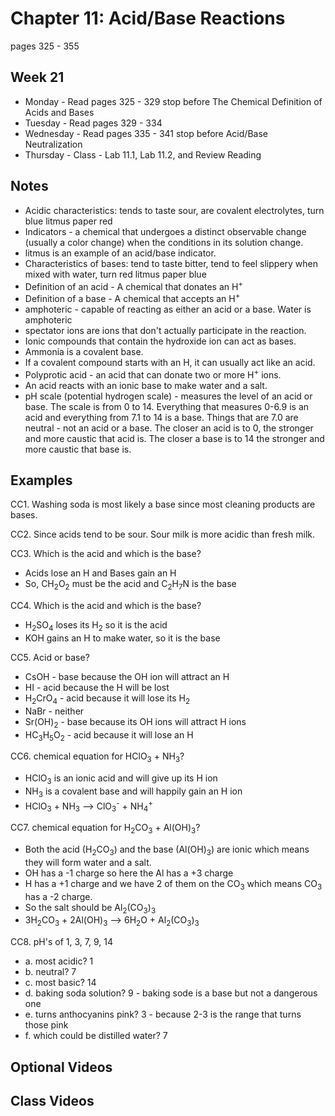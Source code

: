 # Chapter 11:  Acid/Base Reactions

pages 325 - 355

## Week 21

- Monday - Read pages 325 - 329 stop before The Chemical Definition of Acids and Bases
- Tuesday - Read pages 329 - 334
- Wednesday - Read pages 335 - 341 stop before Acid/Base Neutralization
- Thursday - Class - Lab 11.1, Lab 11.2, and Review Reading

## Notes

- Acidic characteristics: tends to taste sour, are covalent electrolytes, turn blue litmus paper red
- Indicators - a chemical that undergoes a distinct observable change (usually a color change) when the conditions in its solution change.
- litmus is an example of an acid/base indicator.
- Characteristics of bases: tend to taste bitter, tend to feel slippery when mixed with water, turn red litmus paper blue
- Definition of an acid - A chemical that donates an H<sup>+</sup>
- Definition of a base - A chemical that accepts an H<sup>+</sup>
- amphoteric - capable of reacting as either an acid or a base. Water is amphoteric
- spectator ions are ions that don't actually participate in the reaction.
- Ionic compounds that contain the hydroxide ion can act as bases.
- Ammonia is a covalent base.
- If a covalent compound starts with an H, it can usually act like an acid.
- Polyprotic acid - an acid that can donate two or more H<sup>+</sup> ions.
- An acid reacts with an ionic base to make water and a salt.
- pH scale (potential hydrogen scale) - measures the level of an acid or base. The scale is from 0 to 14. Everything that measures 0-6.9 is an acid and everything from 7.1 to 14 is a base. Things that are 7.0 are neutral - not an acid or a base. The closer an acid is to 0, the stronger and more caustic that acid is. The closer a base is to 14 the stronger and more caustic that base is.

## Examples

CC1. Washing soda is most likely a base since most cleaning products are bases.

CC2. Since acids tend to be sour. Sour milk is more acidic than fresh milk.

CC3. Which is the acid and which is the base?
- Acids lose an H and Bases gain an H
- So, CH<sub>2</sub>O<sub>2</sub> must be the acid and C<sub>2</sub>H<sub>7</sub>N is the base

CC4. Which is the acid and which is the base?
- H<sub>2</sub>SO<sub>4</sub> loses its H<sub>2</sub> so it is the acid
- KOH gains an H to make water, so it is the base

CC5. Acid or base?
- CsOH - base because the OH ion will attract an H
- HI - acid because the H will be lost
- H<sub>2</sub>CrO<sub>4</sub> - acid because it will lose its H<sub>2</sub>
- NaBr - neither
- Sr(OH)<sub>2</sub> - base because its OH ions will attract H ions
- HC<sub>3</sub>H<sub>5</sub>O<sub>2</sub> - acid because it will lose an H

CC6. chemical equation for HClO<sub>3</sub> + NH<sub>3</sub>?
- HClO<sub>3</sub> is an ionic acid and will give up its H ion
- NH<sub>3</sub> is a covalent base and will happily gain an H ion
- HClO<sub>3</sub> + NH<sub>3</sub> --> ClO<sub>3</sub><sup>-</sup> + NH<sub>4</sub><sup>+</sup>

CC7. chemical equation for H<sub>2</sub>CO<sub>3</sub> + Al(OH)<sub>3</sub>?
- Both the acid (H<sub>2</sub>CO<sub>3</sub>) and the base (Al(OH)<sub>3</sub>) are ionic which means they will form water and a salt.
- OH has a -1 charge so here the Al has a +3 charge
- H has a +1 charge and we have 2 of them on the CO<sub>3</sub> which means CO<sub>3</sub> has a -2 charge.
- So the salt should be Al<sub>2</sub>(CO<sub>3</sub>)<sub>3</sub>
- 3H<sub>2</sub>CO<sub>3</sub> + 2Al(OH)<sub>3</sub> --> 6H<sub>2</sub>O + Al<sub>2</sub>(CO<sub>3</sub>)<sub>3</sub>

CC8. pH's of 1, 3, 7, 9, 14
- a. most acidic? 1
- b. neutral? 7
- c. most basic? 14
- d. baking soda solution? 9 - baking sode is a base but not a dangerous one
- e. turns anthocyanins pink? 3 - because 2-3 is the range that turns those pink
- f. which could be distilled water? 7

## Optional Videos

## Class Videos
